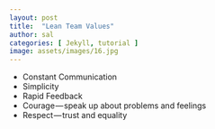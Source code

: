 ```yaml
---
layout: post
title:  "Lean Team Values"
author: sal
categories: [ Jekyll, tutorial ]
image: assets/images/16.jpg
---
```

 *   Constant Communication
 *   Simplicity
 *   Rapid Feedback
 *   Courage — speak up about problems and feelings
 *    Respect — trust and equality
